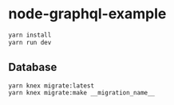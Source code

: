 # node-graphql-example

```sh
yarn install
yarn run dev
```

## Database

```sh
yarn knex migrate:latest
yarn knex migrate:make __migration_name__
```
